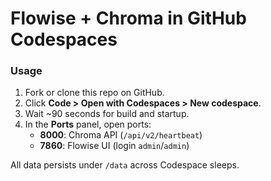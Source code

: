 # Flowise + Chroma in GitHub Codespaces

### Usage
1. Fork or clone this repo on GitHub.
2. Click **Code > Open with Codespaces > New codespace**.
3. Wait ~90 seconds for build and startup.
4. In the **Ports** panel, open ports:
   - **8000**: Chroma API (`/api/v2/heartbeat`)
   - **7860**: Flowise UI (login `admin`/`admin`)

All data persists under `/data` across Codespace sleeps.